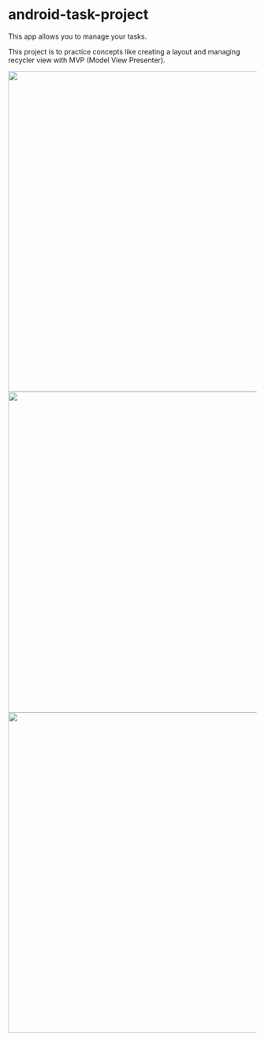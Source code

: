 # android-task-project

This app allows you to manage your tasks.

This project is to practice concepts like creating a layout and managing recycler view with MVP (Model View Presenter).


<p float="center">
  <img height="650px" align="right" src="https://user-images.githubusercontent.com/86477169/169659147-18657a0b-8b00-4c10-95c3-628c1f8f6595.jpg">
  <img height="650px" align="right" src="https://user-images.githubusercontent.com/86477169/169659326-b714fad9-4183-402a-9ffe-129718999d3f.jpg">
  <img height="650px" align="right" src="https://user-images.githubusercontent.com/86477169/169659219-5b6d572d-b03d-4985-8fdf-9684305dfca5.jpg">
</p>

